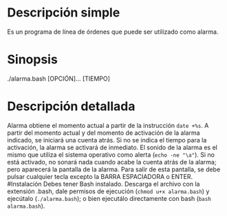 # Descripción simple
Es un programa de línea de órdenes que puede ser utilizado como alarma.
# Sinopsis
./alarma.bash [OPCIÓN]... [TIEMPO]
# Descripción detallada
Alarma obtiene el momento actual a partir de la instrucción `date +%s`. A partir del momento actual y del momento de activación de la alarma indicado, se iniciará una cuenta atrás. Si no se indica el tiempo para la activación, la alarma se activará de inmediato. El sonido de la alarma es el mismo que utiliza el sistema operativo como alerta (`echo -ne "\a"`). Si no está activado, no sonará nada cuando acabe la cuenta atrás de la alarma; pero aparecerá la pantalla de la alarma. Para salir de esta pantalla, se debe pulsar cualquier tecla excepto la BARRA ESPACIADORA o ENTER.
#Instalación
Debes tener Bash instalado. Descarga el archivo con la extensión .bash, dale permisos de ejecución (`chmod u+x alarma.bash`) y ejecútalo (`./alarma.bash`); o bien ejecutálo directamente con bash (`bash alarma.bash`).
